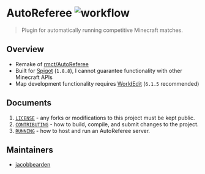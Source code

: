 # AutoReferee ![workflow](https://github.com/AutoReferee/AutoReferee/workflows/workflow/badge.svg)

> Plugin for automatically running competitive Minecraft matches.

## Overview
- Remake of [rmct/AutoReferee](https://github.com/rmct/autoreferee)
- Built for [Spigot](https://www.spigotmc.org/) (`1.8.8`), I cannot guarantee functionality with other Minecraft APIs
- Map development functionality requires [WorldEdit](https://dev.bukkit.org/projects/worldedit) (`6.1.5` recommended)

## Documents
1. [`LICENSE`](LICENSE) - any forks or modifications to this project must be kept public.
2. [`CONTRIBUTING`](docs/CONTRIBUTING.md) - how to build, compile, and submit changes to the project.
3. [`RUNNING`](docs/RUNNING.md) - how to host and run an AutoReferee server.

## Maintainers
- [jacobbearden](https://github.com/jacobbearden)
